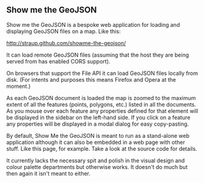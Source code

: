 Show me the GeoJSON
--

Show me the GeoJSON is a bespoke web application for loading and displaying
GeoJSON files on a map. Like this:

http://straup.github.com/showme-the-geojson/

It can load remote GeoJSON files (assuming that the host they are being served
from has enabled CORS support).

On browsers that support the File API it can load GeoJSON files locally from
disk. (For intents and purposes this means Firefox and Opera at the moment.)

As each GeoJSON document is loaded the map is zoomed to the maximum extent of
all the features (points, polygons, etc.) listed in all the documents. As you
mouse over each feature any properties defined for that element will be
displayed in the sidebar on the left-hand side. If you click on a feature any
properties will be displayed in a modal dialog for easy copy-pasting.

By default, Show Me the GeoJSON is meant to run as a stand-alone web application
although it can also be embedded in a web page with other stuff. Like this page,
for example. Take a look at the source code for details.

It currently lacks the necessary spit and polish in the visual design and colour
palette departments but otherwise works. It doesn't do much but then again it
isn't meant to either.
